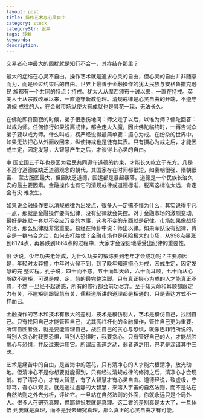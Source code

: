 ```yaml
---
layout: post
title: 操作艺术与心灵自由
category: stock
categoryStr: 股票
tags: 转载
keywords: 
description: 
---
```



交易者心中最大的困扰就是知行不合一，其症结在那里？
 
最大的症结在心灵不自由。操作艺术就是追求心灵的自由，但心灵的自由并非随意而为，而是经过约束后的自由。世界上最善于金融操作的犹太民族与安格鲁撒克逊民 族都有一个共同的特点：持戒。犹太人从摩西颁布十诫以来，一直在持戒。英美人士从宗教改革以来，一直遵守新教伦理。清规戒律是心灵自由的开端，不遵守清规 戒律的人，在金融市场纵使大有成就也是昙花一现，无法长久。
 
在佛陀即将圆寂的时候，弟子很悲伤地问：师父走了以后，以谁为师？佛陀回答：以戒为师。任何修行如果脱离戒律，都会走火入魔，因此佛陀临终时，一再告诫众 弟子要以戒为师。什么叫戒，楞严经说得最简单要：摄心为戒。在纷杂的世界中，如果无法把心从外面收回来，纵使持戒也是徒有其表。只有摄心为戒之后，才能因 戒生定，因定发慧，大智慧产生之后，才谈得上心灵的自由。
 
中 国立国五千年也是因为君民共同遵守道德的约束，才能长久屹立于东方。凡是不遵守道德或缺乏道德观念的朝代，其国家存在时间都很短，如秦朝很强、隋朝很富、 蒙古版图最大，但因缺乏道德，国运都是暴起暴落。道德是一个民族长治久安的最主要因素。金融操作也有它的清规戒律或道德标准，脱离这标准太远，肯定会有灾 难发生。
 
如果说金融操作要以清规戒律为出发点，很多人一定搞不懂为什么，其实说得平凡一点，那就是金融操作要有纪律，没有纪律就会失控。对于金融市场的激烈变动， 最好是练就一套以不变应万变的本事，这套不变的东西就是纪律。市场如果像战场的话，那么纪律就非常重要。易经在师卦中说：师出以律。如果军队没有纪律，肯 定是一群乌合之众，如何去打胜仗？金融市场也是风险极大的市场，从998点暴涨到6124点，再暴跌到1664点的过程中，大家才会深刻地感受出纪律的重要性。
 
俗 话说，少年功夫老始成，为什么功夫的锻炼要到老年才会成功呢？主要原因是，年轻时太莽撞，中年时火候不到，到了晚年知道摄心为戒，因戒生定，因定发慧的完 整过程。孔子说，四十而不惑，五十而知天命，六十而耳顺，七十而从心所欲不逾矩，可说是戒、定、慧的最完整注脚。只有真正摄心为戒的人才能真正不惑，不然 一旦经不起诱惑，所有的修行都会前功尽弃。至于知天命和耳顺都跟定力有关，不逾矩则跟智慧有关，儒释道所讲的道理都是相通的，只是表达方式不一样而已。
 
金融操作的艺术和技术有很大的差别，技术是模仿别人，艺术是模仿自己，找回自己。只有找回自己才能管理自己，尤其高杠杆化的金融操作，管住自己更为重要。 所谓自胜者强，就是要能管理自己，战胜自己的贪心与恐惧，就像巴菲特所说的，当别人贪心时我要恐惧，当别人恐惧时，我要贪心。只有管好自己的人，才能战胜 贪心与恐惧，并反过来运用它。所谓反者道之动，弱者道之用，巴老是深谙其中三昧。
 

艺术是痛苦中的自由，是苦海中的莲花，只有清净心的人才能六根清净，放光动地。但清净心不是你想要就能得到，只有经过清规戒律的修持之后，清净心才会现 前。有了清净心，才有大智慧，有了大智慧才有心灵自由。道德经说，致虚极，守静笃，吾心以观复。就是透过虚静的大智慧，来溶入宇宙的自然法则，而不是站在 自然法则之外去分析，评论它。一旦站在自然法则的外面，你就永远只是个局外人。很多人在研究真理，但耶稣说我就是真理。这二者的差别真是太大了，一旦体悟 到我就是真理，而不是我去研究真理，那么真正的心灵自由才有可能。

